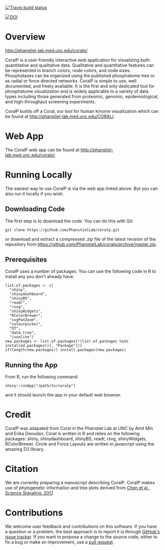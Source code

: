 [![Travis build status](https://travis-ci.org/PhanstielLab/coralp.svg?branch=master)](https://travis-ci.org/PhanstielLab/coralp)

[![DOI](https://zenodo.org/badge/179145702.svg)](https://zenodo.org/badge/latestdoi/179145702)

# Overview

http://phanstiel-lab.med.unc.edu/coralp/

CoralP is a user-friendly interactive web application for visualizing both quantitative and qualitative data. Qualitative and quantitative features can be represented in branch colors, node colors, and node sizes. Phosphatases can be organized using the published phosphatome tree or as radial or force directed networks.  CoralP is simple to use, well documented, and freely available. It is the first and only dedicated tool for phosphatome visualization and is widely applicable to a variety of data types including those generated from proteomic, genomic, epidemiological, and high-throughput screening experiments.

CoralP builds off a Coral, our tool for human kinome visualization which can be found at http://phanstiel-lab.med.unc.edu/CORAL/.

# Web App

The CoralP web app can be found at http://phanstiel-lab.med.unc.edu/coralp/.

# Running Locally

The easiest way to use CoralP is via the web app linked above. But you can also run it locally if you wish.

## Downloading Code

The first step is to download the code. You can do this with Git:

```git clone https://github.com/PhanstielLab/coralp.git```

or download and extract a compressed .zip file of the latest revision of the repository from https://github.com/PhanstielLab/coralp/archive/master.zip.

## Prerequisites

CoralP uses a number of packages. You can use the following code in R to install any you don't already have:

```
list.of.packages <- c(
  "shiny", 
  "shinydashboard", 
  "shinyBS", 
  "readr", 
  "rsvg", 
  "shinyWidgets", 
  "RColorBrewer", 
  "svgPanZoom", 
  "colourpicker", 
  "DT", 
  "data.tree", 
  "jsonlite")
new.packages <- list.of.packages[!(list.of.packages %in% installed.packages()[, "Package"])]
if(length(new.packages)) install.packages(new.packages)
```

## Running the App

From R, run the following command:

```shiny::runApp("/path/to/coralp")```

and it should launch the app in your default web browser.

# Credit
CoralP was adapated from Coral in the Phanstiel Lab at UNC by Amit Min and Erika Deoudes.
Coral is written in R and relies on the following packages: shiny, shinydashboard, shinyBS, readr, rsvg, shinyWidgets, RColorBrewer.
Circle and Force Layouts are written in javascript using the amazing D3 library.

# Citation
We are currently preparing a manuscript describing CoralP.
CoralP makes use of phylogenetic information and tree plots derived from [Chen et al., Science Signaling, 2017](https://stke.sciencemag.org/content/10/474/eaag1796).

# Contributions

We welcome user feedback and contributions on this software. If you have a question or a problem, the best approach is to report it is through [GitHub's issue tracker](https://github.com/PhanstielLab/coralp/issues). If you want to propose a change to the source code, either to fix a bug or make an improvement, use a [pull request](https://github.com/PhanstielLab/coralp/pulls).
